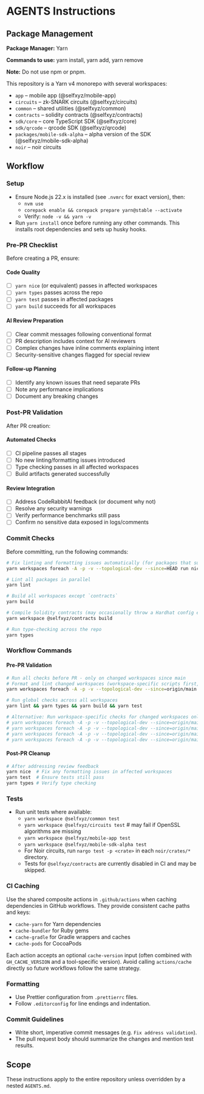 # AGENTS Instructions

## Package Management

**Package Manager:** Yarn

**Commands to use:** yarn install, yarn add, yarn remove

**Note:** Do not use npm or pnpm.

This repository is a Yarn v4 monorepo with several workspaces:

- `app` – mobile app (@selfxyz/mobile-app)
- `circuits` – zk-SNARK circuits (@selfxyz/circuits)
- `common` – shared utilities (@selfxyz/common)
- `contracts` – solidity contracts (@selfxyz/contracts)
- `sdk/core` – core TypeScript SDK (@selfxyz/core)
- `sdk/qrcode` – qrcode SDK (@selfxyz/qrcode)
- `packages/mobile-sdk-alpha` – alpha version of the SDK (@selfxyz/mobile-sdk-alpha)
- `noir` – noir circuits

## Workflow

### Setup

- Ensure Node.js 22.x is installed (see `.nvmrc` for exact version), then:
  - `nvm use`
  - `corepack enable && corepack prepare yarn@stable --activate`
  - Verify: `node -v && yarn -v`
- Run `yarn install` once before running any other commands. This installs root dependencies and sets up husky hooks.

### Pre-PR Checklist

Before creating a PR, ensure:

#### Code Quality

- [ ] `yarn nice` (or equivalent) passes in affected workspaces
- [ ] `yarn types` passes across the repo
- [ ] `yarn test` passes in affected packages
- [ ] `yarn build` succeeds for all workspaces

#### AI Review Preparation

- [ ] Clear commit messages following conventional format
- [ ] PR description includes context for AI reviewers
- [ ] Complex changes have inline comments explaining intent
- [ ] Security-sensitive changes flagged for special review

#### Follow-up Planning

- [ ] Identify any known issues that need separate PRs
- [ ] Note any performance implications
- [ ] Document any breaking changes

### Post-PR Validation

After PR creation:

#### Automated Checks

- [ ] CI pipeline passes all stages
- [ ] No new linting/formatting issues introduced
- [ ] Type checking passes in all affected workspaces
- [ ] Build artifacts generated successfully

#### Review Integration

- [ ] Address CodeRabbitAI feedback (or document why not)
- [ ] Resolve any security warnings
- [ ] Verify performance benchmarks still pass
- [ ] Confirm no sensitive data exposed in logs/comments

### Commit Checks

Before committing, run the following commands:

```bash
# Fix linting and formatting issues automatically (for packages that support it)
yarn workspaces foreach -A -p -v --topological-dev --since=HEAD run nice --if-present

# Lint all packages in parallel
yarn lint

# Build all workspaces except `contracts`
yarn build

# Compile Solidity contracts (may occasionally throw a Hardhat config error)
yarn workspace @selfxyz/contracts build

# Run type-checking across the repo
yarn types
```

### Workflow Commands

#### Pre-PR Validation

```bash
# Run all checks before PR - only on changed workspaces since main
# Format and lint changed workspaces (workspace-specific scripts first, then fallback to root)
yarn workspaces foreach -A -p -v --topological-dev --since=origin/main run nice --if-present

# Run global checks across all workspaces
yarn lint && yarn types && yarn build && yarn test

# Alternative: Run workspace-specific checks for changed workspaces only
# yarn workspaces foreach -A -p -v --topological-dev --since=origin/main run lint --if-present
# yarn workspaces foreach -A -p -v --topological-dev --since=origin/main run types --if-present
# yarn workspaces foreach -A -p -v --topological-dev --since=origin/main run build --if-present
# yarn workspaces foreach -A -p -v --topological-dev --since=origin/main run test --if-present
```

#### Post-PR Cleanup

```bash
# After addressing review feedback
yarn nice  # Fix any formatting issues in affected workspaces
yarn test  # Ensure tests still pass
yarn types # Verify type checking
```

### Tests

- Run unit tests where available:
  - `yarn workspace @selfxyz/common test`
  - `yarn workspace @selfxyz/circuits test` # may fail if OpenSSL algorithms are missing
  - `yarn workspace @selfxyz/mobile-app test`
  - `yarn workspace @selfxyz/mobile-sdk-alpha test`
  - For Noir circuits, run `nargo test -p <crate>` in each `noir/crates/*` directory.
  - Tests for `@selfxyz/contracts` are currently disabled in CI and may be skipped.

### CI Caching

Use the shared composite actions in `.github/actions` when caching dependencies in GitHub workflows. They provide consistent cache paths and keys:

- `cache-yarn` for Yarn dependencies
- `cache-bundler` for Ruby gems
- `cache-gradle` for Gradle wrappers and caches
- `cache-pods` for CocoaPods

Each action accepts an optional `cache-version` input (often combined with `GH_CACHE_VERSION` and a tool-specific version). Avoid calling `actions/cache` directly so future workflows follow the same strategy.

### Formatting

- Use Prettier configuration from `.prettierrc` files.
- Follow `.editorconfig` for line endings and indentation.

### Commit Guidelines

- Write short, imperative commit messages (e.g. `Fix address validation`).
- The pull request body should summarize the changes and mention test results.

## Scope

These instructions apply to the entire repository unless overridden by a nested `AGENTS.md`.
